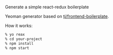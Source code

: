 Generate a simple react-redux boilerplate

Yeoman generator based on [tj/frontend-boilerplate](https://github.com/tj/frontend-boilerplate).

How it works:

```bash
% yo reax
% cd your-project
% npm install
% npm start
```
